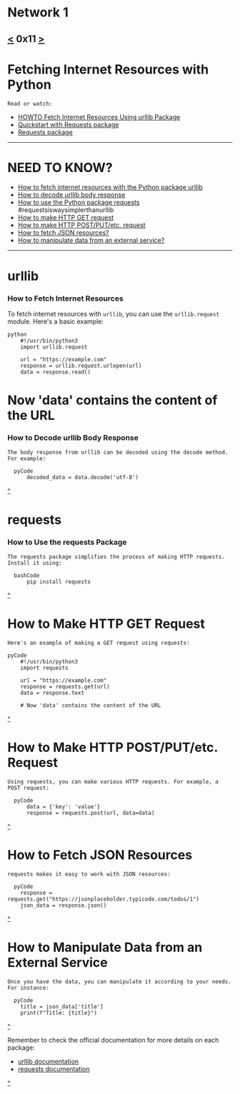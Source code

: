 # Network 1
[<](https://github.com/TheeKingZa/alx-higher_level_programming/tree/master/0x10-python-network_0/README.md) 0x11 [>](https://github.com/TheeKingZa/alx-higher_level_programming/tree/master/0x12-javascript-warm_up/README.md)
---
# Fetching Internet Resources with Python
    Read or watch:
* [HOWTO Fetch Internet Resources Using urllib Package](https://docs.python.org/3/howto/urllib2.html)
* [Quickstart with Requests package](https://requests.readthedocs.io/en/latest/)
* [Requests package](https://pypi.org/project/requests/)
---

# NEED TO KNOW?
* [How to fetch internet resources with the Python package urllib](#how-to-fetch-internet-resources)
* [How to decode urllib body response](#how-to-decode-urllib-body-response)
* [How to use the Python package requests](#how-to-use-the-requests-package) #requestsiswaysimplerthanurllib
* [How to make HTTP GET request](#how-to-make-http-get-request)
* [How to make HTTP POST/PUT/etc. request](#how-to-make-http-post-put-etc-request)
* [How to fetch JSON resources?](#how-to-fetch-json-resources)
* [How to manipulate data from an external service?](#how-to-manipulate-data-from-an-external-service)

---

# urllib

### How to Fetch Internet Resources

To fetch internet resources with `urllib`, you can use the `urllib.request` module. Here's a basic example:

    python
        #!/usr/bin/python3
        import urllib.request

        url = "https://example.com"
        response = urllib.request.urlopen(url)
        data = response.read()

# Now 'data' contains the content of the URL
### How to Decode urllib Body Response
    The body response from urllib can be decoded using the decode method. For example:

      pyCode
          decoded_data = data.decode('utf-8')

[^](#need-to-know)

# requests
### How to Use the requests Package
    The requests package simplifies the process of making HTTP requests. Install it using:

      bashCode
          pip install requests

[^](#need-to-know)

# How to Make HTTP GET Request
    Here's an example of making a GET request using requests:

    pyCode
        #!/usr/bin/python3
        import requests

        url = "https://example.com"
        response = requests.get(url)
        data = response.text

        # Now 'data' contains the content of the URL

[^](#need-to-know)

# How to Make HTTP POST/PUT/etc. Request
    Using requests, you can make various HTTP requests. For example, a POST request:

      pyCode
          data = {'key': 'value'}
          response = requests.post(url, data=data)

[^](#need-to-know)

# How to Fetch JSON Resources
    requests makes it easy to work with JSON resources:

      pyCode
        response = requests.get("https://jsonplaceholder.typicode.com/todos/1")
        json_data = response.json()

[^](#need-to-know)

# How to Manipulate Data from an External Service
    Once you have the data, you can manipulate it according to your needs. For instance:

      pyCode
        title = json_data['title']
        print(f"Title: {title}")

[^](#need-to-know)

Remember to check the official documentation for more details on each package:

* [urllib documentation](https://docs.python.org/3/library/urllib.html)
* [requests documentation](https://docs.python-requests.org/en/latest/)

[^](#network-1)


